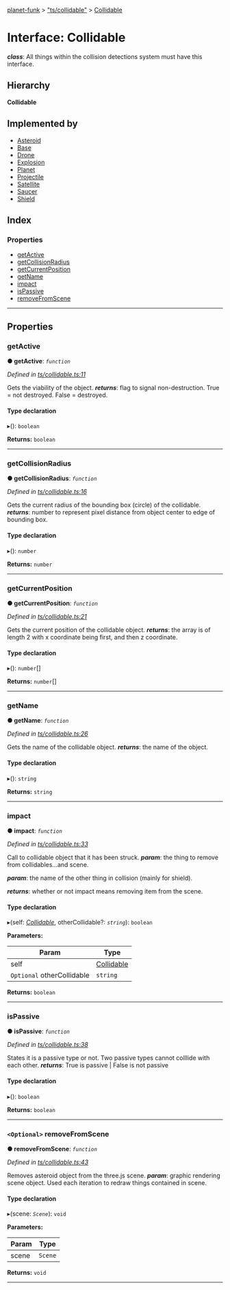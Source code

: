 [planet-funk](../README.md) > ["ts/collidable"](../modules/_ts_collidable_.md) > [Collidable](../interfaces/_ts_collidable_.collidable.md)

# Interface: Collidable

*__class__*: All things within the collision detections system must have this interface.

## Hierarchy

**Collidable**

## Implemented by

* [Asteroid](../classes/_ts_asteroids_asteroid_.asteroid.md)
* [Base](../classes/_ts_player_base_.base.md)
* [Drone](../classes/_ts_weapons_drone_.drone.md)
* [Explosion](../classes/_ts_weapons_explosion_.explosion.md)
* [Planet](../classes/_ts_player_planet_.planet.md)
* [Projectile](../classes/_ts_weapons_projectile_.projectile.md)
* [Satellite](../classes/_ts_player_satellite_.satellite.md)
* [Saucer](../classes/_ts_enemies_saucer_.saucer.md)
* [Shield](../classes/_ts_player_shield_.shield.md)

## Index

### Properties

* [getActive](_ts_collidable_.collidable.md#getactive)
* [getCollisionRadius](_ts_collidable_.collidable.md#getcollisionradius)
* [getCurrentPosition](_ts_collidable_.collidable.md#getcurrentposition)
* [getName](_ts_collidable_.collidable.md#getname)
* [impact](_ts_collidable_.collidable.md#impact)
* [isPassive](_ts_collidable_.collidable.md#ispassive)
* [removeFromScene](_ts_collidable_.collidable.md#removefromscene)

---

## Properties

<a id="getactive"></a>

###  getActive

**● getActive**: *`function`*

*Defined in [ts/collidable.ts:11](https://github.com/WilliamRADFunk/planet-funk/blob/0842c14/src/ts/collidable.ts#L11)*

Gets the viability of the object.
*__returns__*: flag to signal non-destruction. True = not destroyed. False = destroyed.

#### Type declaration
▸(): `boolean`

**Returns:** `boolean`

___
<a id="getcollisionradius"></a>

###  getCollisionRadius

**● getCollisionRadius**: *`function`*

*Defined in [ts/collidable.ts:16](https://github.com/WilliamRADFunk/planet-funk/blob/0842c14/src/ts/collidable.ts#L16)*

Gets the current radius of the bounding box (circle) of the collidable.
*__returns__*: number to represent pixel distance from object center to edge of bounding box.

#### Type declaration
▸(): `number`

**Returns:** `number`

___
<a id="getcurrentposition"></a>

###  getCurrentPosition

**● getCurrentPosition**: *`function`*

*Defined in [ts/collidable.ts:21](https://github.com/WilliamRADFunk/planet-funk/blob/0842c14/src/ts/collidable.ts#L21)*

Gets the current position of the collidable object.
*__returns__*: the array is of length 2 with x coordinate being first, and then z coordinate.

#### Type declaration
▸(): `number`[]

**Returns:** `number`[]

___
<a id="getname"></a>

###  getName

**● getName**: *`function`*

*Defined in [ts/collidable.ts:26](https://github.com/WilliamRADFunk/planet-funk/blob/0842c14/src/ts/collidable.ts#L26)*

Gets the name of the collidable object.
*__returns__*: the name of the object.

#### Type declaration
▸(): `string`

**Returns:** `string`

___
<a id="impact"></a>

###  impact

**● impact**: *`function`*

*Defined in [ts/collidable.ts:33](https://github.com/WilliamRADFunk/planet-funk/blob/0842c14/src/ts/collidable.ts#L33)*

Call to collidable object that it has been struck.
*__param__*: the thing to remove from collidables...and scene.

*__param__*: the name of the other thing in collision (mainly for shield).

*__returns__*: whether or not impact means removing item from the scene.

#### Type declaration
▸(self: *[Collidable](_ts_collidable_.collidable.md)*, otherCollidable?: *`string`*): `boolean`

**Parameters:**

| Param | Type |
| ------ | ------ |
| self | [Collidable](_ts_collidable_.collidable.md) |
| `Optional` otherCollidable | `string` |

**Returns:** `boolean`

___
<a id="ispassive"></a>

###  isPassive

**● isPassive**: *`function`*

*Defined in [ts/collidable.ts:38](https://github.com/WilliamRADFunk/planet-funk/blob/0842c14/src/ts/collidable.ts#L38)*

States it is a passive type or not. Two passive types cannot colllide with each other.
*__returns__*: True is passive | False is not passive

#### Type declaration
▸(): `boolean`

**Returns:** `boolean`

___
<a id="removefromscene"></a>

### `<Optional>` removeFromScene

**● removeFromScene**: *`function`*

*Defined in [ts/collidable.ts:43](https://github.com/WilliamRADFunk/planet-funk/blob/0842c14/src/ts/collidable.ts#L43)*

Removes asteroid object from the three.js scene.
*__param__*: graphic rendering scene object. Used each iteration to redraw things contained in scene.

#### Type declaration
▸(scene: *`Scene`*): `void`

**Parameters:**

| Param | Type |
| ------ | ------ |
| scene | `Scene` |

**Returns:** `void`

___

